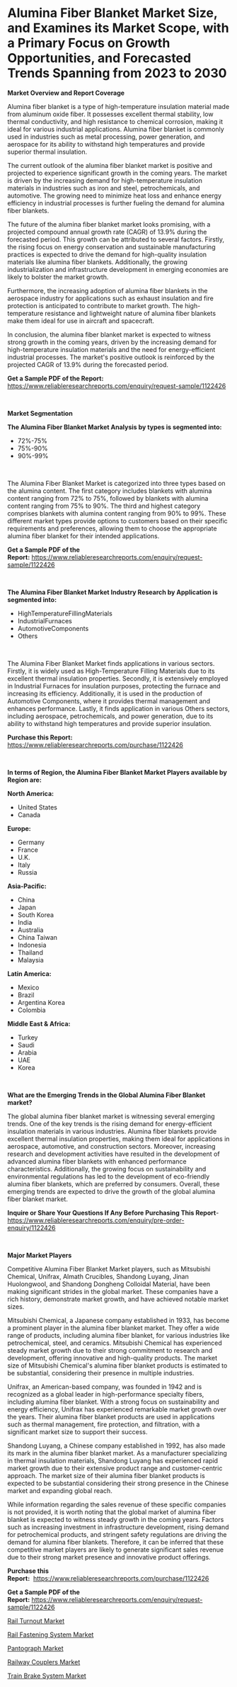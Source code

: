 <p><h1>Alumina Fiber Blanket Market Size, and Examines its Market Scope, with a Primary Focus on Growth Opportunities, and Forecasted Trends Spanning from 2023 to 2030</h1></p><p><strong>Market Overview and Report Coverage</strong></p>
<p><p>Alumina fiber blanket is a type of high-temperature insulation material made from aluminum oxide fiber. It possesses excellent thermal stability, low thermal conductivity, and high resistance to chemical corrosion, making it ideal for various industrial applications. Alumina fiber blanket is commonly used in industries such as metal processing, power generation, and aerospace for its ability to withstand high temperatures and provide superior thermal insulation.</p><p>The current outlook of the alumina fiber blanket market is positive and projected to experience significant growth in the coming years. The market is driven by the increasing demand for high-temperature insulation materials in industries such as iron and steel, petrochemicals, and automotive. The growing need to minimize heat loss and enhance energy efficiency in industrial processes is further fueling the demand for alumina fiber blankets.</p><p>The future of the alumina fiber blanket market looks promising, with a projected compound annual growth rate (CAGR) of 13.9% during the forecasted period. This growth can be attributed to several factors. Firstly, the rising focus on energy conservation and sustainable manufacturing practices is expected to drive the demand for high-quality insulation materials like alumina fiber blankets. Additionally, the growing industrialization and infrastructure development in emerging economies are likely to bolster the market growth.</p><p>Furthermore, the increasing adoption of alumina fiber blankets in the aerospace industry for applications such as exhaust insulation and fire protection is anticipated to contribute to market growth. The high-temperature resistance and lightweight nature of alumina fiber blankets make them ideal for use in aircraft and spacecraft.</p><p>In conclusion, the alumina fiber blanket market is expected to witness strong growth in the coming years, driven by the increasing demand for high-temperature insulation materials and the need for energy-efficient industrial processes. The market's positive outlook is reinforced by the projected CAGR of 13.9% during the forecasted period.</p></p>
<p><strong>Get a Sample PDF of the Report:</strong> <a href="https://www.reliableresearchreports.com/enquiry/request-sample/1122426">https://www.reliableresearchreports.com/enquiry/request-sample/1122426</a></p>
<p>&nbsp;</p>
<p><strong>Market Segmentation</strong></p>
<p><strong>The Alumina Fiber Blanket Market Analysis by types is segmented into:</strong></p>
<p><ul><li>72%-75%</li><li>75%-90%</li><li>90%-99%</li></ul></p>
<p>&nbsp;</p>
<p><p>The Alumina Fiber Blanket Market is categorized into three types based on the alumina content. The first category includes blankets with alumina content ranging from 72% to 75%, followed by blankets with alumina content ranging from 75% to 90%. The third and highest category comprises blankets with alumina content ranging from 90% to 99%. These different market types provide options to customers based on their specific requirements and preferences, allowing them to choose the appropriate alumina fiber blanket for their intended applications.</p></p>
<p><strong>Get a Sample PDF of the Report:</strong>&nbsp;<a href="https://www.reliableresearchreports.com/enquiry/request-sample/1122426">https://www.reliableresearchreports.com/enquiry/request-sample/1122426</a></p>
<p>&nbsp;</p>
<p><strong>The Alumina Fiber Blanket Market Industry Research by Application is segmented into:</strong></p>
<p><ul><li>HighTemperatureFillingMaterials</li><li>IndustrialFurnaces</li><li>AutomotiveComponents</li><li>Others</li></ul></p>
<p>&nbsp;</p>
<p><p>The Alumina Fiber Blanket Market finds applications in various sectors. Firstly, it is widely used as High-Temperature Filling Materials due to its excellent thermal insulation properties. Secondly, it is extensively employed in Industrial Furnaces for insulation purposes, protecting the furnace and increasing its efficiency. Additionally, it is used in the production of Automotive Components, where it provides thermal management and enhances performance. Lastly, it finds application in various Others sectors, including aerospace, petrochemicals, and power generation, due to its ability to withstand high temperatures and provide superior insulation.</p></p>
<p><strong>Purchase this Report:</strong>&nbsp; <a href="https://www.reliableresearchreports.com/purchase/1122426">https://www.reliableresearchreports.com/purchase/1122426</a></p>
<p>&nbsp;</p>
<p><strong>In terms of Region, the Alumina Fiber Blanket Market Players available by Region are:</strong></p>
<p>
    <p> <strong> North America: </strong>
        <ul>
            <li>United States</li>
            <li>Canada</li>
        </ul>
        </p> 
    <p> <strong> Europe: </strong>
        <ul>
            <li>Germany</li>
            <li>France</li>
            <li>U.K.</li>
            <li>Italy</li>
            <li>Russia</li>
        </ul>
        </p> 
    <p> <strong> Asia-Pacific: </strong>
        <ul>
            <li>China</li>
            <li>Japan</li>
            <li>South Korea</li>
            <li>India</li>
            <li>Australia</li>
            <li>China Taiwan</li>
            <li>Indonesia</li>
            <li>Thailand</li>
            <li>Malaysia</li>
        </ul>
        </p> 
    <p> <strong> Latin America: </strong>
        <ul>
            <li>Mexico</li>
            <li>Brazil</li>
            <li>Argentina Korea</li>
            <li>Colombia</li>
        </ul>
        </p> 
    <p> <strong> Middle East & Africa: </strong>
        <ul>
            <li>Turkey</li>
            <li>Saudi</li>
            <li>Arabia</li>
            <li>UAE</li>
            <li>Korea</li>
        </ul>
    </p>
    </p>
<p>&nbsp;</p>
<p><strong>What are the Emerging Trends in the Global Alumina Fiber Blanket market?</strong></p>
<p><p>The global alumina fiber blanket market is witnessing several emerging trends. One of the key trends is the rising demand for energy-efficient insulation materials in various industries. Alumina fiber blankets provide excellent thermal insulation properties, making them ideal for applications in aerospace, automotive, and construction sectors. Moreover, increasing research and development activities have resulted in the development of advanced alumina fiber blankets with enhanced performance characteristics. Additionally, the growing focus on sustainability and environmental regulations has led to the development of eco-friendly alumina fiber blankets, which are preferred by consumers. Overall, these emerging trends are expected to drive the growth of the global alumina fiber blanket market.</p></p>
<p><strong>Inquire or Share Your Questions If Any Before Purchasing This Report</strong>- <a href="https://www.reliableresearchreports.com/enquiry/pre-order-enquiry/1122426">https://www.reliableresearchreports.com/enquiry/pre-order-enquiry/1122426</a></p>
<p>&nbsp;</p>
<p><strong>Major Market Players</strong></p>
<p><p>Competitive Alumina Fiber Blanket Market players, such as Mitsubishi Chemical, Unifrax, Almath Crucibles, Shandong Luyang, Jinan Huolongwool, and Shandong Dongheng Colloidal Material, have been making significant strides in the global market. These companies have a rich history, demonstrate market growth, and have achieved notable market sizes. </p><p>Mitsubishi Chemical, a Japanese company established in 1933, has become a prominent player in the alumina fiber blanket market. They offer a wide range of products, including alumina fiber blanket, for various industries like petrochemical, steel, and ceramics. Mitsubishi Chemical has experienced steady market growth due to their strong commitment to research and development, offering innovative and high-quality products. The market size of Mitsubishi Chemical's alumina fiber blanket products is estimated to be substantial, considering their presence in multiple industries.</p><p>Unifrax, an American-based company, was founded in 1942 and is recognized as a global leader in high-performance specialty fibers, including alumina fiber blanket. With a strong focus on sustainability and energy efficiency, Unifrax has experienced remarkable market growth over the years. Their alumina fiber blanket products are used in applications such as thermal management, fire protection, and filtration, with a significant market size to support their success.</p><p>Shandong Luyang, a Chinese company established in 1992, has also made its mark in the alumina fiber blanket market. As a manufacturer specializing in thermal insulation materials, Shandong Luyang has experienced rapid market growth due to their extensive product range and customer-centric approach. The market size of their alumina fiber blanket products is expected to be substantial considering their strong presence in the Chinese market and expanding global reach.</p><p>While information regarding the sales revenue of these specific companies is not provided, it is worth noting that the global market of alumina fiber blanket is expected to witness steady growth in the coming years. Factors such as increasing investment in infrastructure development, rising demand for petrochemical products, and stringent safety regulations are driving the demand for alumina fiber blankets. Therefore, it can be inferred that these competitive market players are likely to generate significant sales revenue due to their strong market presence and innovative product offerings.</p></p>
<p><strong>Purchase this Report:</strong>&nbsp;&nbsp;<a href="https://www.reliableresearchreports.com/purchase/1122426">https://www.reliableresearchreports.com/purchase/1122426</a></p>
<p></p>
<p><strong>Get a Sample PDF of the Report:</strong>&nbsp;<a href="https://www.reliableresearchreports.com/enquiry/request-sample/1122426">https://www.reliableresearchreports.com/enquiry/request-sample/1122426</a></p>
<p><p><a href="https://medium.com/@sylvanfahey/rail-turnout-market-size-cagr-trends-2024-2030-364ea9b7bdea">Rail Turnout Market</a></p><p><a href="https://medium.com/@juliusadams1991/rail-fastening-system-market-insight-market-trends-growth-forecasted-from-2023-to-2030-4e62b92229fb">Rail Fastening System Market</a></p><p><a href="https://medium.com/@jeffrystehr/pantograph-market-analysis-and-sze-forecasted-for-period-from-2023-to-2030-fd2a049abfe4">Pantograph Market</a></p><p><a href="https://medium.com/@clayreinger/decoding-railway-couplers-market-metrics-market-share-trends-and-growth-patterns-21f6fbac3697">Railway Couplers Market</a></p><p><a href="https://medium.com/@ardithlynch1906/train-brake-system-market-size-cagr-trends-2024-2030-d739403ac973">Train Brake System Market</a></p></p>